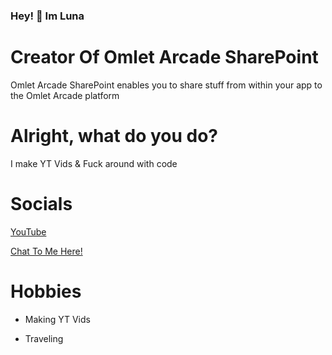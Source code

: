 ### Hey! 👋 Im Luna

# Creator Of Omlet Arcade SharePoint
Omlet Arcade SharePoint enables you to share stuff from within your app to the Omlet Arcade platform

# Alright, what do you do?

I make YT Vids & Fuck around with code


# Socials

[YouTube](https://youtube.com/@ImJustLuna)

[Chat To Me Here!](https://discord.gg/UjpryyTquh)

# Hobbies

- Making YT Vids

- Traveling

